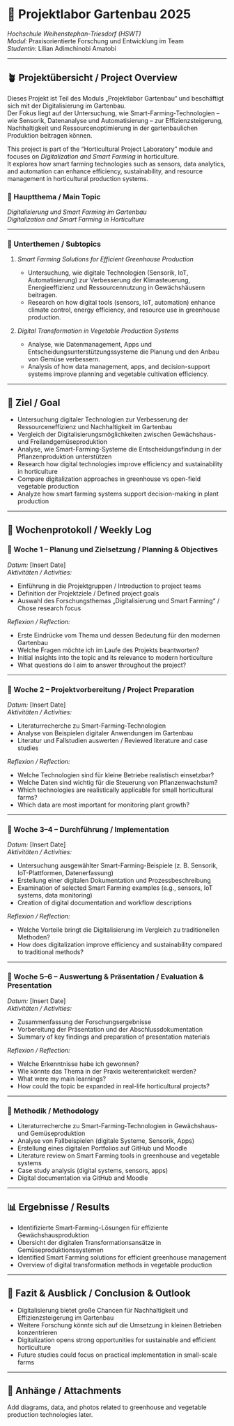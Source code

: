 # 🌿 Projektlabor Gartenbau 2025  
*Hochschule Weihenstephan-Triesdorf (HSWT)*  
*Modul:* Praxisorientierte Forschung und Entwicklung im Team  
*Studentin:* Lilian Adimchinobi Amatobi  

---

## 🪴 Projektübersicht / Project Overview  
Dieses Projekt ist Teil des Moduls „Projektlabor Gartenbau“ und beschäftigt sich mit der Digitalisierung im Gartenbau.  
Der Fokus liegt auf der Untersuchung, wie Smart-Farming-Technologien – wie Sensorik, Datenanalyse und Automatisierung – zur Effizienzsteigerung, Nachhaltigkeit und Ressourcenoptimierung in der gartenbaulichen Produktion beitragen können.  

This project is part of the “Horticultural Project Laboratory” module and focuses on *Digitalization and Smart Farming* in horticulture.  
It explores how smart farming technologies such as sensors, data analytics, and automation can enhance efficiency, sustainability, and resource management in horticultural production systems.  


### 🌾 Hauptthema / Main Topic  
*Digitalisierung und Smart Farming im Gartenbau*  
*Digitalization and Smart Farming in Horticulture*

---

### 🌱 Unterthemen / Subtopics  
1. *Smart Farming Solutions for Efficient Greenhouse Production*  
   - Untersuchung, wie digitale Technologien (Sensorik, IoT, Automatisierung) zur Verbesserung der Klimasteuerung, Energieeffizienz und Ressourcennutzung in Gewächshäusern beitragen.  
   - Research on how digital tools (sensors, IoT, automation) enhance climate control, energy efficiency, and resource use in greenhouse production.
  
2. *Digital Transformation in Vegetable Production Systems*  
   - Analyse, wie Datenmanagement, Apps und Entscheidungsunterstützungssysteme die Planung und den Anbau von Gemüse verbessern.  
   - Analysis of how data management, apps, and decision-support systems improve planning and vegetable cultivation efficiency.


---

## 🎯 Ziel / Goal  
- Untersuchung digitaler Technologien zur Verbesserung der Ressourceneffizienz und Nachhaltigkeit im Gartenbau  
- Vergleich der Digitalisierungsmöglichkeiten zwischen Gewächshaus- und Freilandgemüseproduktion  
- Analyse, wie Smart-Farming-Systeme die Entscheidungsfindung in der Pflanzenproduktion unterstützen  
- Research how digital technologies improve efficiency and sustainability in horticulture  
- Compare digitalization approaches in greenhouse vs open-field vegetable production  
- Analyze how smart farming systems support decision-making in plant production  

---

## 📅 Wochenprotokoll / Weekly Log  

### 🌱 Woche 1 – Planung und Zielsetzung / Planning & Objectives  
*Datum:* [Insert Date]  
*Aktivitäten / Activities:*  
- Einführung in die Projektgruppen / Introduction to project teams  
- Definition der Projektziele / Defined project goals  
- Auswahl des Forschungsthemas „Digitalisierung und Smart Farming“ / Chose research focus  

*Reflexion / Reflection:*  
- Erste Eindrücke vom Thema und dessen Bedeutung für den modernen Gartenbau  
- Welche Fragen möchte ich im Laufe des Projekts beantworten?  
- Initial insights into the topic and its relevance to modern horticulture  
- What questions do I aim to answer throughout the project?  

---

### 🌿 Woche 2 – Projektvorbereitung / Project Preparation  
*Datum:* [Insert Date]  
*Aktivitäten / Activities:*  
- Literaturrecherche zu Smart-Farming-Technologien  
- Analyse von Beispielen digitaler Anwendungen im Gartenbau  
- Literatur und Fallstudien auswerten / Reviewed literature and case studies  

*Reflexion / Reflection:*  
- Welche Technologien sind für kleine Betriebe realistisch einsetzbar?  
- Welche Daten sind wichtig für die Steuerung von Pflanzenwachstum?  
- Which technologies are realistically applicable for small horticultural farms?  
- Which data are most important for monitoring plant growth?  

---

### 🌸 Woche 3–4 – Durchführung / Implementation  
*Datum:* [Insert Date]  
*Aktivitäten / Activities:*  
- Untersuchung ausgewählter Smart-Farming-Beispiele (z. B. Sensorik, IoT-Plattformen, Datenerfassung)  
- Erstellung einer digitalen Dokumentation und Prozessbeschreibung  
- Examination of selected Smart Farming examples (e.g., sensors, IoT systems, data monitoring)  
- Creation of digital documentation and workflow descriptions  

*Reflexion / Reflection:*  
- Welche Vorteile bringt die Digitalisierung im Vergleich zu traditionellen Methoden?  
- How does digitalization improve efficiency and sustainability compared to traditional methods?  

---

### 🌾 Woche 5–6 – Auswertung & Präsentation / Evaluation & Presentation  
*Datum:* [Insert Date]  
*Aktivitäten / Activities:*  
- Zusammenfassung der Forschungsergebnisse  
- Vorbereitung der Präsentation und der Abschlussdokumentation  
- Summary of key findings and preparation of presentation materials  

*Reflexion / Reflection:*  
- Welche Erkenntnisse habe ich gewonnen?  
- Wie könnte das Thema in der Praxis weiterentwickelt werden?  
- What were my main learnings?  
- How could the topic be expanded in real-life horticultural projects?  

---

### 🧪 Methodik / Methodology  
- Literaturrecherche zu Smart-Farming-Technologien in Gewächshaus- und Gemüseproduktion  
- Analyse von Fallbeispielen (digitale Systeme, Sensorik, Apps)  
- Erstellung eines digitalen Portfolios auf GitHub und Moodle  
- Literature review on Smart Farming tools in greenhouse and vegetable systems  
- Case study analysis (digital systems, sensors, apps)  
- Digital documentation via GitHub and Moodle  

---

## 📊 Ergebnisse / Results  
- Identifizierte Smart-Farming-Lösungen für effiziente Gewächshausproduktion  
- Übersicht der digitalen Transformationsansätze in Gemüseproduktionssystemen  
- Identified Smart Farming solutions for efficient greenhouse management  
- Overview of digital transformation methods in vegetable production  

---

## 🧠 Fazit & Ausblick / Conclusion & Outlook  
- Digitalisierung bietet große Chancen für Nachhaltigkeit und Effizienzsteigerung im Gartenbau  
- Weitere Forschung könnte sich auf die Umsetzung in kleinen Betrieben konzentrieren  
- Digitalization opens strong opportunities for sustainable and efficient horticulture  
- Future studies could focus on practical implementation in small-scale farms  

---

## 📸 Anhänge / Attachments  
Add diagrams, data, and photos related to greenhouse and vegetable production technologies later.